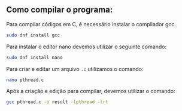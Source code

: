 ## Como compilar o programa:

Para compilar códigos em C, é necessário instalar o compilador gcc.
```bash
sudo dnf install gcc
```
Para instalar o editor nano devemos utilizar o seguinte comando:
```bash
sudo dnf install nano
```
Para criar e editar um arquivo `.c` utilizamos o comando:
```bash
nano pthread.c
```
Após a criação e edição  para compilar, devemos utilizar o comando:
```bash
gcc pthread.c -o result -lpthread -lrt
```

